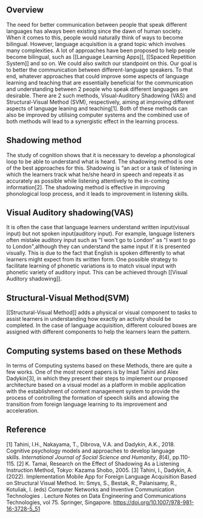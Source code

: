 ## Overview
The need for better communication between people that speak different languages has always been existing since the dawn of human society. When it comes to this, people would naturally think of ways to become bilingual. However, language acquisition is a grand topic which involves many complexities. A lot of approaches have been proposed to help people become bilingual, such as [[Language Learning Apps]], [[Spaced Repetition System]] and so on. We could also switch our standpoint on this. Our goal is to better the communication between different-language speakers. To that end, whatever approaches that could improve some aspects of language learning and teaching that are essentially beneficial for the communication and understanding between 2 people who speak different languages are desirable. There are 2 such methods, Visual-Auditory Shadowing (VAS) and Structural-Visual Method (SVM), respectively, aiming at improving different aspects of language leaning and teaching[1]. Both of these methods can also be improved by utilising computer systems and the combined use of both methods will lead to a synergistic effect in the learning process.

## Shadowing method
The study of cognition shows that it is necessary to develop a phonological loop to be able to understand what is heard. The shadowing method is one of the best approaches for this. Shadowing is “an act or a task of listening in which the learners track what he/she heard in speech and repeats it as accurately as possible while listening attentively to the in-coming information[2]. The shadowing method is effective in improving phonological loop process, and it leads to improvement in listening skills.

## Visual Auditory shadowing(VAS)
It is often the case that language learners understand written input(visual input) but not spoken
input(auditory input). For example, language listeners often mistake auditory input such as "I won't go to London" as "I want to go to London",although they can understand the same input if it is presented visually. This is due to the fact that English is spoken differently to what learners might expect from its written form. One possible strategy to facilitate learning of phonetic variations is to match visual input with phonetic variety of auditory input. This can be achieved through [[Visual Auditory shadowing]].

## Structural-Visual Method(SVM)
[[Structural-Visual Method]] adds a physical or visual component to tasks to assist learners in understanding how exactly an activity should be completed. In the case of language acquisition, different coloured boxes are assigned with different components to help the learners learn the pattern.

## Computing systems based on these Methods
In terms of Computing systems based on these Methods, there are quite a few works. One of the most recent papers is by Imad Tahini and Alex Dadykin[3], in which they present their steps to implement our proposed architecture based on a visual model as a platform in mobile application with the establishment of content management system to provide the process of controlling the formation of speech skills and allowing the transition from foreign language learning to its improvement and acceleration.

## Reference
[1] Tahini, I.H., Nakayama, T., Dibrova, V.A. and Dadykin, А.K., 2018. Cognitive psychology models and approaches to develop language skills. _International Journal of Social Science and Humanity_, _8_(4), pp.110-115.
[2] K. Tamai, Research on the Effect of Shadowing As a Listening Instruction Method, Tokyo: Kazama Shobo, 2005.
[3] Tahini, I., Dadykin, A. (2022). Implementation Mobile App for Foreign Language Acquisition Based on Structural Visual Method. In: Smys, S., Bestak, R., Palanisamy, R., Kotuliak, I. (eds) Computer Networks and Inventive Communication Technologies . Lecture Notes on Data Engineering and Communications Technologies, vol 75. Springer, Singapore. https://doi.org/10.1007/978-981-16-3728-5_51